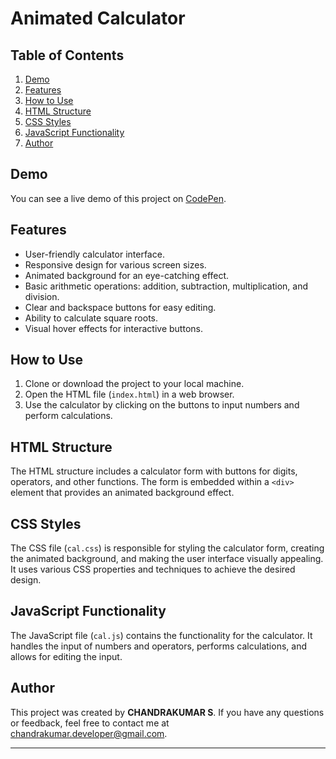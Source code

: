 
# Animated Calculator

## Table of Contents

1. [Demo](#demo)
2. [Features](#features)
3. [How to Use](#how-to-use)
4. [HTML Structure](#html-structure)
5. [CSS Styles](#css-styles)
6. [JavaScript Functionality](#javascript-functionality)
7. [Author](#author)

## Demo

You can see a live demo of this project on [CodePen](#).

## Features

- User-friendly calculator interface.
- Responsive design for various screen sizes.
- Animated background for an eye-catching effect.
- Basic arithmetic operations: addition, subtraction, multiplication, and division.
- Clear and backspace buttons for easy editing.
- Ability to calculate square roots.
- Visual hover effects for interactive buttons.

## How to Use

1. Clone or download the project to your local machine.
2. Open the HTML file (`index.html`) in a web browser.
3. Use the calculator by clicking on the buttons to input numbers and perform calculations.

## HTML Structure

The HTML structure includes a calculator form with buttons for digits, operators, and other functions. The form is embedded within a `<div>` element that provides an animated background effect.

## CSS Styles

The CSS file (`cal.css`) is responsible for styling the calculator form, creating the animated background, and making the user interface visually appealing. It uses various CSS properties and techniques to achieve the desired design.

## JavaScript Functionality

The JavaScript file (`cal.js`) contains the functionality for the calculator. It handles the input of numbers and operators, performs calculations, and allows for editing the input.

## Author

This project was created by **CHANDRAKUMAR S**. If you have any questions or feedback, feel free to contact me at chandrakumar.developer@gmail.com.

---
